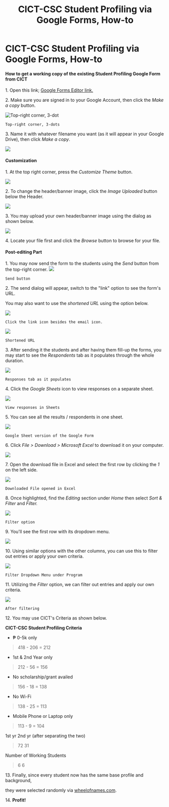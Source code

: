 ﻿---
layout:     post
title:      CICT-CSC Student Profiling via Google Forms, How-to
categories: [blog]
tags:       [guide]
---

# CICT-CSC Student Profiling via Google Forms, How-to

#### How to get a working copy of the existing Student Profiling Google Form from CICT

1\.  Open this link; [Google Forms Editor link.](https://docs.google.com/forms/d/1KGDCgEEtDQWsRBEp2qi_UTQ7yanHruU2OiH0z3OIMxE/edit)

2\.  Make sure you are signed in to your Google Account, then click the _Make a copy_ button.

![Top-right corner, 3-dot](/assets/posts/cict/1.png)

`Top-right corner, 3-dots`

3\. Name it with whatever filename you want (as it will appear in your Google Drive), then click _Make a copy_.

![](/assets/posts/cict/2.png)

#### Customization
1\.  At the top right corner, press the _Customize Theme_ button.

![](/assets/posts/cict/3.png)

2\.  To change the header/banner image, click the _Image Uploaded_ button below the Header.

![](/assets/posts/cict/4.png)

3\.  You may upload your own header/banner image using the dialog as shown below.

![](/assets/posts/cict/5.png)

4\.  Locate your file first and click the _Browse_ button to browse for your file.

  

#### Post-editing Part

1\.  You may now send the form to the students using the _Send_ button from the top-right corner.
![](/assets/posts/cict/6.png)

`Send button`


2\.  The send dialog will appear, switch to the "link" option to see the form's URL.

You may also want to use the _shortened URL_ using the option below.

![](/assets/posts/cict/7.png)

`Click the link icon besides the email icon.`


![](/assets/posts/cict/8.png)

`Shortened URL`

3\.  After sending it the students and after having them fill-up the forms, you may start to see the _Respondents_ tab as it populates through the whole duration.

![](/assets/posts/cict/9.png)

`Responses tab as it populates`

4\.  Click the _Google Sheets_ icon to view responses on a separate sheet.

![](/assets/posts/cict/10.png)

`View responses in Sheets`

5\.  You can see all the results / respondents in one sheet.

![](/assets/posts/cict/11.png)

`Google Sheet version of the Google Form`

6\.  Click _File > Download > Microsoft Excel_ to download it on your computer.

![](/assets/posts/cict/12.png)

7\.  Open the download file in Excel and select the first row by clicking the _1_ on the left side.

![](/assets/posts/cict/13.png)

`Downloaded File opened in Excel`

8\.  Once highlighted, find the _Editing_ section under _Home_ then select _Sort & Filter_ and _Filter._

![](/assets/posts/cict/14.png)

`Filter option`

9\.  You'll see the first row with its dropdown menu.

![](/assets/posts/cict/15.png)

10\.  Using similar options with the other columns, you can use this to filter out entries or apply your own criteria.

![](/assets/posts/cict/16.png)

`Filter Dropdown Menu under Program`

11\.  Utilizing the _Filter_ option, we can filter out entries and apply our own criteria.

![](/assets/posts/cict/17.png)

`After filtering`

12\.  You may use CICT's Criteria as shown below.
  
**CICT-CSC Student Profiling Criteria**

- ₱ 0-5k only

> 418 - 206 = 212

- 1st & 2nd Year only

> 212 - 56 = 156

- No scholarship/grant availed

> 156 - 18 = 138

- No Wi-Fi

> 138 - 25 = 113

- Mobile Phone or Laptop only

> 113 - 9 = 104

1st yr 2nd yr (after separating the two)

> 72 31

Number of Working Students

> 6 6

13\. Finally, since every student now has the same base profile and background,

they were selected randomly via [wheelofnames.com](http://wheelofnames.com/).

14\.  **Profit!**

